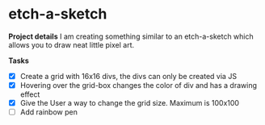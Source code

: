 # etch-a-sketch

**Project details**
I am creating something similar to an etch-a-sketch which allows you to draw neat little pixel art.


**Tasks**
- [X] Create a grid with 16x16 divs, the divs can only be created via JS
- [X] Hovering over the grid-box changes the color of div and has a drawing effect 
- [X] Give the User a way to change the grid size. Maximum is 100x100
- [ ] Add rainbow pen
